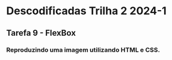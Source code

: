 # Descodificadas Trilha 2 2024-1

## Tarefa 9 - FlexBox

### Reproduzindo uma imagem utilizando HTML e CSS.
